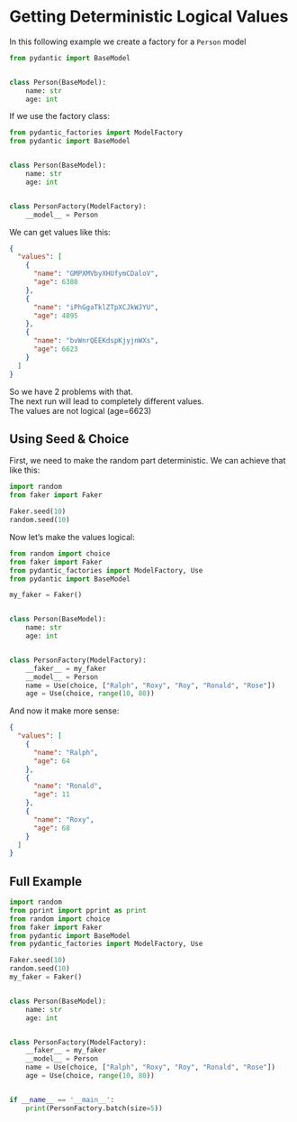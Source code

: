 # Getting Deterministic Logical Values

In this following example we create a factory for a `Person` model

```py
from pydantic import BaseModel


class Person(BaseModel):
    name: str
    age: int
```

If we use the factory class:

```py
from pydantic_factories import ModelFactory
from pydantic import BaseModel


class Person(BaseModel):
    name: str
    age: int


class PersonFactory(ModelFactory):
    __model__ = Person
```

We can get values like this:

```json
{
  "values": [
    {
      "name": "GMPXMVbyXHUfymCDaloV",
      "age": 6380
    },
    {
      "name": "iPhGgaTklZTpXCJkWJYU",
      "age": 4895
    },
    {
      "name": "bvWnrQEEKdspKjyjnWXs",
      "age": 6623
    }
  ]
}
```

So we have 2 problems with that.<br>
The next run will lead to completely different values.<br>
The values are not logical (age=6623)

## Using Seed & Choice

First, we need to make the random part deterministic. We can achieve that like this:

```py
import random
from faker import Faker

Faker.seed(10)
random.seed(10)
```

Now let’s make the values logical:

```py
from random import choice
from faker import Faker
from pydantic_factories import ModelFactory, Use
from pydantic import BaseModel

my_faker = Faker()


class Person(BaseModel):
    name: str
    age: int


class PersonFactory(ModelFactory):
    __faker__ = my_faker
    __model__ = Person
    name = Use(choice, ["Ralph", "Roxy", "Roy", "Ronald", "Rose"])
    age = Use(choice, range(10, 80))
```

And now it make more sense:<br>

```json
{
  "values": [
    {
      "name": "Ralph",
      "age": 64
    },
    {
      "name": "Ronald",
      "age": 11
    },
    {
      "name": "Roxy",
      "age": 68
    }
  ]
}
```

## Full Example

```py
import random
from pprint import pprint as print
from random import choice
from faker import Faker
from pydantic import BaseModel
from pydantic_factories import ModelFactory, Use

Faker.seed(10)
random.seed(10)
my_faker = Faker()


class Person(BaseModel):
    name: str
    age: int


class PersonFactory(ModelFactory):
    __faker__ = my_faker
    __model__ = Person
    name = Use(choice, ["Ralph", "Roxy", "Roy", "Ronald", "Rose"])
    age = Use(choice, range(10, 80))


if __name__ == '__main__':
    print(PersonFactory.batch(size=5))
```
